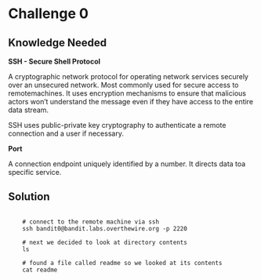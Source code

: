 # Challenge 0


## Knowledge Needed 

**SSH - Secure Shell Protocol**

A cryptographic network protocol for operating network services securely over an unsecured network. Most commonly used for secure access to remotemachines. It uses encryption mechanisms to ensure that malicious actors won’t understand the message even if they have access to the entire data stream.

SSH uses public-private key cryptography to authenticate a remote connection and a user if necessary.

**Port**

A connection endpoint uniquely identified by a number. It directs data toa specific service.

## Solution

```

    # connect to the remote machine via ssh
    ssh bandit0@bandit.labs.overthewire.org -p 2220

    # next we decided to look at directory contents
    ls

    # found a file called readme so we looked at its contents
    cat readme

```
